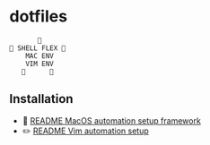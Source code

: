 # dotfiles

```
       🤖
🦾 SHELL FLEX 🦾
    MAC ENV
    VIM ENV
   🦿      🦿
```

## Installation

*  [README MacOS automation setup framework](./mac/README.md)
* ✏️ [README Vim automation setup](./vim/README.md)
